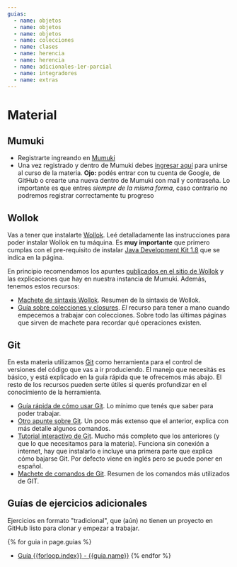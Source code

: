 ```yaml
---
guias:
  - name: objetos
  - name: objetos
  - name: objetos
  - name: colecciones
  - name: clases
  - name: herencia
  - name: herencia
  - name: adicionales-1er-parcial
  - name: integradores
  - name: extras
---
```


# Material

## Mumuki
  * Registrarte ingreando en [Mumuki](https://mumuki.io/login)
  * Una vez registrado y dentro de Mumuki debes [ingresar aquí](https://mumuki.io/unahur-obj1/join/mRpjWQ) para unirse al curso de la materia.
     **Ojo:** podés entrar con tu cuenta de Google, de GitHub o crearte una nueva dentro de Mumuki con mail y contraseña. Lo importante es que entres _siempre de la misma forma_, caso contrario no podremos registrar correctamente tu progreso


## Wollok

Vas a tener que instalarte [Wollok](https://www.wollok.org/instalacion/). Leé detalladamente las instrucciones para poder instalar Wollok en tu máquina. Es **muy importante** que primero cumplas con el pre-requisito de instalar [Java Development Kit 1.8](https://www.wollok.org/instalacion/#jdk-18) que se indica en la página.

En principio recomendamos los apuntes [publicados en el sitio de Wollok](http://www.wollok.org/documentacion/apuntes/) y las explicaciones que hay en nuestra instancia de Mumuki. Además, tenemos estos recursos:

* [Machete de sintaxis Wollok](https://docs.google.com/document/d/11BEzE5o-0wRyvidwV-NV6JTQbf0s00ZLYNkjn_G8fio/edit?usp=sharing). Resumen de la sintaxis de Wollok.
* [Guía sobre colecciones y closures](https://objetos1wollokunq.gitlab.io/material/guia-colecciones-basicas.pdf). _El_ recurso para tener a mano cuando empecemos a trabajar con colecciones. Sobre todo las últimas páginas que sirven de machete para recordar qué operaciones existen.

## Git

En esta materia utilizamos [Git](https://git-scm.com/) como herramienta para el control de versiones del código que vas a ir produciendo. El manejo que necesitás es básico, y está explicado en la guía rápida que te ofrecemos más abajo. El resto de los recursos pueden serte útiles si querés profundizar en el conocimiento de la herramienta.

* [Guía rápida de cómo usar Git](https://github.com/obj1-unahur-2018s2/docs/wiki/Guia-r%C3%A1pida-de-GIT). Lo mínimo que tenés que saber para poder trabajar.
* [Otro apunte sobre Git](https://docs.google.com/document/d/1ozqfYCwt-37stynmgAd5wJlNOFKWYQeIZoeqXpAEs0I/edit). Un poco más extenso que el anterior, explica con más detalle algunos comandos.
* [Tutorial interactivo de Git](https://github.com/jlord/git-it-electron). Mucho más completo que los anteriores (y que lo que necesitamos para la materia). Funciona sin conexión a internet, hay que instalarlo e incluye una primera parte que explica cómo bajarse Git. Por defecto viene en inglés pero se puede poner en español.
* [Machete de comandos de Git](assets/pdf/ComandosBasicosDeGit.pdf). Resumen de los comandos más utilizados de GIT.

## Guías de ejercicios adicionales

Ejercicios en formato "tradicional", que (aún) no tienen un proyecto en GitHub listo para clonar y empezar a trabajar.

{% for guia in page.guias %}
* [Guía {{forloop.index}} - {{guia.name}}](../guias/guia{{forloop.index}}-{{guia.name}}.pdf)
{% endfor %}

